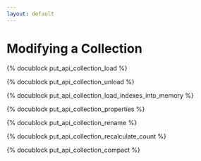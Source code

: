 ```yaml
---
layout: default
---
```

Modifying a Collection
======================

<!-- js/actions/api-collection.js -->
{% docublock put_api_collection_load %}

<!-- js/actions/api-collection.js -->
{% docublock put_api_collection_unload %}

<!-- js/actions/api-collection.js -->
{% docublock put_api_collection_load_indexes_into_memory %}

<!-- js/actions/api-collection.js -->
{% docublock put_api_collection_properties %}

<!-- js/actions/api-collection.js -->
{% docublock put_api_collection_rename %}

<!-- js/actions/api-collection.js -->
{% docublock put_api_collection_recalculate_count %}

{% docublock put_api_collection_compact %}

